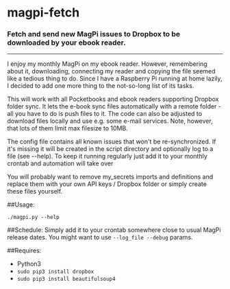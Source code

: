 # magpi-fetch
### Fetch and send new MagPi issues to Dropbox to be downloaded by your ebook reader.

---

I enjoy my monthly MagPi on my ebook reader. However, remembering about it, downloading, connecting my reader and copying the file seemed like a tedious thing to do. Since I have a Raspberry Pi running at home lazily, I decided to add one more thing to the not-so-long list of its tasks.

This will work with all Pocketbooks and ebook readers supporting Dropbox folder sync. It lets the e-book sync files automatically with a remote folder - all you have to do is push files to it. The code can also be adjusted to download files locally and use e.g. some e-mail services. Note, however, that lots of them limit max filesize to 10MB.

The config file contains all known issues that won't be re-synchronized. If it's missing it will be created in the script directory and optionally log to a file (see --help). To keep it running regularly just add it to your monthly crontab and automation will take over

You will probably want to remove my_secrets imports and definitions and replace them with your own API keys / Dropbox folder or simply create these files yourself.

##Usage:

    ./magpi.py --help

##Schedule:
Simply add it to your crontab somewhere close to usual MagPi release dates. You might want to use `--log_file --debug` params.

##Requires:

* Python3
* `sudo pip3 install dropbox`
* `sudo pip3 install beautifulsoup4`
